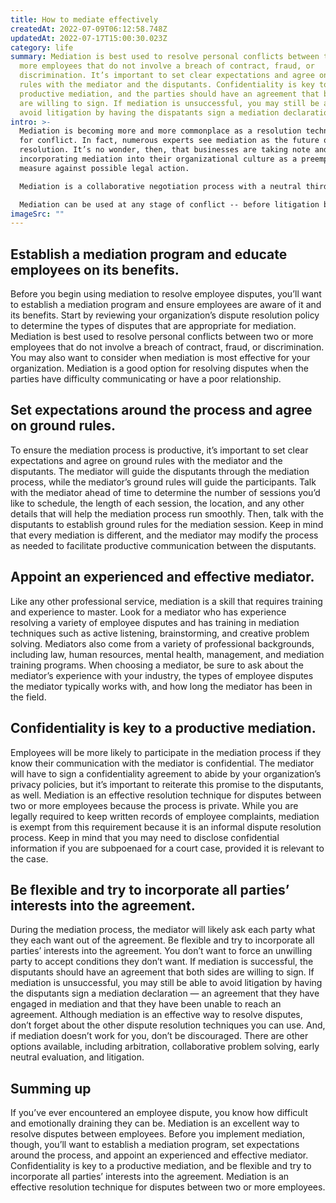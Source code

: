 ```yaml
---
title: How to mediate effectively
createdAt: 2022-07-09T06:12:58.748Z
updatedAt: 2022-07-17T15:00:30.023Z
category: life
summary: Mediation is best used to resolve personal conflicts between two or
  more employees that do not involve a breach of contract, fraud, or
  discrimination. It’s important to set clear expectations and agree on ground
  rules with the mediator and the disputants. Confidentiality is key to a
  productive mediation, and the parties should have an agreement that both sides
  are willing to sign. If mediation is unsuccessful, you may still be able to
  avoid litigation by having the dispatants sign a mediation declaration.
intro: >-
  Mediation is becoming more and more commonplace as a resolution technique
  for conflict. In fact, numerous experts see mediation as the future of dispute
  resolution. It’s no wonder, then, that businesses are taking note and
  incorporating mediation into their organizational culture as a preemptive
  measure against possible legal action.

  Mediation is a collaborative negotiation process with a neutral third party known as a mediator who helps individuals or parties in conflict reach an agreement that's fair to all involved. Mediators do not take sides; they do not give advice; and they don’t recommend what a person should do. Instead, the mediator facilitates communication between two or more parties by encouraging them to share their ideas and feelings honestly and constructively.

  Mediation can be used at any stage of conflict -- before litigation begins or during settlement discussions after lawsuit is filed. If you’re considering implementing mediation in your organization, here are some helpful tips on how to effectively mediate an employee dispute:
imageSrc: ""
---
```


## Establish a mediation program and educate employees on its benefits.

Before you begin using mediation to resolve employee disputes, you’ll want to establish a mediation program and ensure employees are aware of it and its benefits. Start by reviewing your organization’s dispute resolution policy to determine the types of disputes that are appropriate for mediation.
Mediation is best used to resolve personal conflicts between two or more employees that do not involve a breach of contract, fraud, or discrimination. You may also want to consider when mediation is most effective for your organization.
Mediation is a good option for resolving disputes when the parties have difficulty communicating or have a poor relationship.

## Set expectations around the process and agree on ground rules.

To ensure the mediation process is productive, it’s important to set clear expectations and agree on ground rules with the mediator and the disputants. The mediator will guide the disputants through the mediation process, while the mediator’s ground rules will guide the participants.
Talk with the mediator ahead of time to determine the number of sessions you’d like to schedule, the length of each session, the location, and any other details that will help the mediation process run smoothly. Then, talk with the disputants to establish ground rules for the mediation session.
Keep in mind that every mediation is different, and the mediator may modify the process as needed to facilitate productive communication between the disputants.

## Appoint an experienced and effective mediator.

Like any other professional service, mediation is a skill that requires training and experience to master. Look for a mediator who has experience resolving a variety of employee disputes and has training in mediation techniques such as active listening, brainstorming, and creative problem solving.
Mediators also come from a variety of professional backgrounds, including law, human resources, mental health, management, and mediation training programs.
When choosing a mediator, be sure to ask about the mediator’s experience with your industry, the types of employee disputes the mediator typically works with, and how long the mediator has been in the field.

## Confidentiality is key to a productive mediation.

Employees will be more likely to participate in the mediation process if they know their communication with the mediator is confidential. The mediator will have to sign a confidentiality agreement to abide by your organization’s privacy policies, but it’s important to reiterate this promise to the disputants, as well.
Mediation is an effective resolution technique for disputes between two or more employees because the process is private. While you are legally required to keep written records of employee complaints, mediation is exempt from this requirement because it is an informal dispute resolution process.
Keep in mind that you may need to disclose confidential information if you are subpoenaed for a court case, provided it is relevant to the case.

## Be flexible and try to incorporate all parties’ interests into the agreement.

During the mediation process, the mediator will likely ask each party what they each want out of the agreement. Be flexible and try to incorporate all parties’ interests into the agreement. You don’t want to force an unwilling party to accept conditions they don’t want.
If mediation is successful, the disputants should have an agreement that both sides are willing to sign. If mediation is unsuccessful, you may still be able to avoid litigation by having the disputants sign a mediation declaration — an agreement that they have engaged in mediation and that they have been unable to reach an agreement.
Although mediation is an effective way to resolve disputes, don’t forget about the other dispute resolution techniques you can use. And, if mediation doesn’t work for you, don’t be discouraged. There are other options available, including arbitration, collaborative problem solving, early neutral evaluation, and litigation.

## Summing up

If you’ve ever encountered an employee dispute, you know how difficult and emotionally draining they can be. Mediation is an excellent way to resolve disputes between employees. Before you implement mediation, though, you’ll want to establish a mediation program, set expectations around the process, and appoint an experienced and effective mediator. Confidentiality is key to a productive mediation, and be flexible and try to incorporate all parties’ interests into the agreement. Mediation is an effective resolution technique for disputes between two or more employees.
